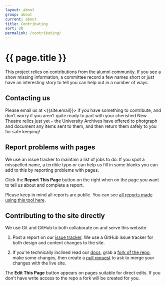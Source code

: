```yaml
---
layout: about
group: about
current: about
title: Contributing
sort: 20
permalink: /contributing/
---
```


# <i class="octicon octicon-git-pull-request"></i> {{ page.title }}

This project relies on contributions from the alumni community. If you see a show missing information, a committee record a few names short or just have an interesting story to tell you can help out in a number of ways.

## Contacting us

Please email us at <{{site.email}}> if you have something to contribute, and don’t worry if you aren’t quite ready to part with your cherished New Theatre relics just yet – the University Archives have offered to photgraph and document any items sent to them, and then return them safely to you for safe keeping!

## Report problems with pages

We use an issue tracker to maintain a list of jobs to do. If you spot a misspelled name, a terrible typo or can help us fill in some blanks you can add to this by reporting problems with pages.

Click the <strong><i class="octicon octicon-issue-opened"></i> Report This Page</strong> button on the right when on the page you want to tell us about and complete a report.

Please keep in mind all reports are public. You can see [all reports made using this tool here](https://github.com/newtheatre/history-project/issues?q=label%3Areport-tool+).

## Contributing to the site directly

We use Git and GitHub to both collaborate on and serve this website.

1. Post a report on our [<i class="octicon octicon-issue-opened"></i> issue tracker](https://github.com/newtheatre/history-project/issues). We use a GitHub issue tracker for both design and content changes to the site.

2. If you're technically inclined read our [<i class="octicon octicon-book"></i> docs](/docs/), grab a [<i class="octicon octicon-repo-forked"></i> fork of the repo](https://github.com/newtheatre/history-project/fork), make some changes, then create a [<i class="octicon octicon-git-pull-request"></i> pull request](https://github.com/newtheatre/history-project/compare) to ask to merge your changes with the live site.

The <strong><i class="octicon octicon octicon-pencil"></i> Edit This Page</strong> button appears on pages suitable for direct edits. If you don't have write access to the repo a fork will be created for you.
